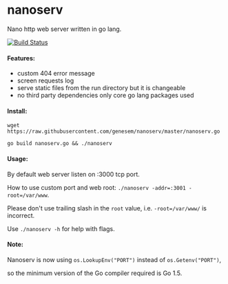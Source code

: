 nanoserv
========

Nano http web server written in go lang.

[![Build Status](https://travis-ci.org/genesem/nanoserv.svg?branch=master)](https://travis-ci.org/genesem/nanoserv)

#### Features:

* custom 404 error message
* screen requests log
* serve static files from the run directory but it is changeable
* no third party dependencies only core go lang packages used


#### Install:

  `wget https://raw.githubusercontent.com/genesem/nanoserv/master/nanoserv.go`

  `go build nanoserv.go && ./nanoserv`

#### Usage:

By default web server listen on :3000 tcp port.

How to use custom port and web root: `./nanoserv -addr=:3001 -root=/var/www`.

Please don't use trailing slash in the `root` value, i.e. `-root=/var/www/` is incorrect.

Use `./nanoserv -h` for help with flags.

#### Note:

Nanoserv is now using `os.LookupEnv("PORT")` instead of `os.Getenv("PORT")`,

so the minimum version of the Go compiler required is Go 1.5.




